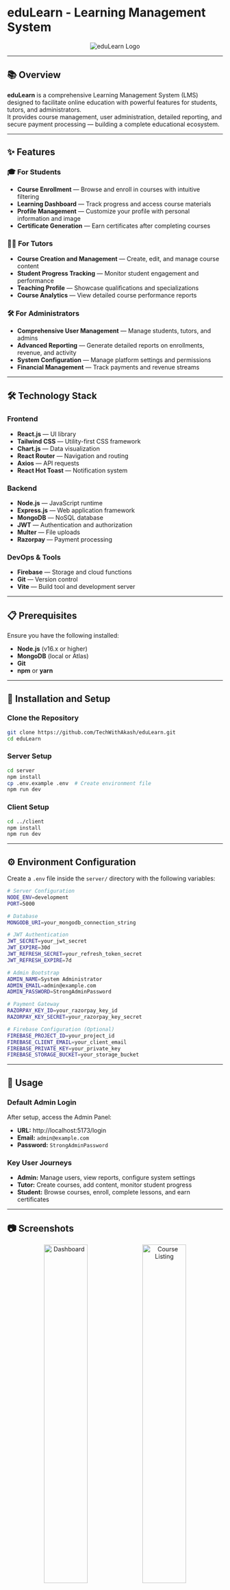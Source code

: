 

# eduLearn - Learning Management System

<div align="center">
  <img alt="eduLearn Logo" src="https://via.placeholder.com/800x200/0d6efd/FFFFFF?text=eduLearn">
</div>

---

## 📚 Overview

**eduLearn** is a comprehensive Learning Management System (LMS) designed to facilitate online education with powerful features for students, tutors, and administrators.  
It provides course management, user administration, detailed reporting, and secure payment processing — building a complete educational ecosystem.

---

## ✨ Features

### 🎓 For Students
- **Course Enrollment** — Browse and enroll in courses with intuitive filtering
- **Learning Dashboard** — Track progress and access course materials
- **Profile Management** — Customize your profile with personal information and image
- **Certificate Generation** — Earn certificates after completing courses

### 🧑‍🏫 For Tutors
- **Course Creation and Management** — Create, edit, and manage course content
- **Student Progress Tracking** — Monitor student engagement and performance
- **Teaching Profile** — Showcase qualifications and specializations
- **Course Analytics** — View detailed course performance reports

### 🛠️ For Administrators
- **Comprehensive User Management** — Manage students, tutors, and admins
- **Advanced Reporting** — Generate detailed reports on enrollments, revenue, and activity
- **System Configuration** — Manage platform settings and permissions
- **Financial Management** — Track payments and revenue streams

---

## 🛠️ Technology Stack

### Frontend
- **React.js** — UI library
- **Tailwind CSS** — Utility-first CSS framework
- **Chart.js** — Data visualization
- **React Router** — Navigation and routing
- **Axios** — API requests
- **React Hot Toast** — Notification system

### Backend
- **Node.js** — JavaScript runtime
- **Express.js** — Web application framework
- **MongoDB** — NoSQL database
- **JWT** — Authentication and authorization
- **Multer** — File uploads
- **Razorpay** — Payment processing

### DevOps & Tools
- **Firebase** — Storage and cloud functions
- **Git** — Version control
- **Vite** — Build tool and development server

---

## 📋 Prerequisites

Ensure you have the following installed:

- **Node.js** (v16.x or higher)
- **MongoDB** (local or Atlas)
- **Git**
- **npm** or **yarn**

---

## 🚀 Installation and Setup

### Clone the Repository

```bash
git clone https://github.com/TechWithAkash/eduLearn.git
cd eduLearn
```

### Server Setup

```bash
cd server
npm install
cp .env.example .env  # Create environment file
npm run dev
```

### Client Setup

```bash
cd ../client
npm install
npm run dev
```

---

## ⚙️ Environment Configuration

Create a `.env` file inside the `server/` directory with the following variables:

```bash
# Server Configuration
NODE_ENV=development
PORT=5000

# Database
MONGODB_URI=your_mongodb_connection_string

# JWT Authentication
JWT_SECRET=your_jwt_secret
JWT_EXPIRE=30d
JWT_REFRESH_SECRET=your_refresh_token_secret
JWT_REFRESH_EXPIRE=7d

# Admin Bootstrap
ADMIN_NAME=System Administrator
ADMIN_EMAIL=admin@example.com
ADMIN_PASSWORD=StrongAdminPassword

# Payment Gateway
RAZORPAY_KEY_ID=your_razorpay_key_id
RAZORPAY_KEY_SECRET=your_razorpay_key_secret

# Firebase Configuration (Optional)
FIREBASE_PROJECT_ID=your_project_id
FIREBASE_CLIENT_EMAIL=your_client_email
FIREBASE_PRIVATE_KEY=your_private_key
FIREBASE_STORAGE_BUCKET=your_storage_bucket
```

---

## 📱 Usage

### Default Admin Login

After setup, access the Admin Panel:

- **URL:** http://localhost:5173/login
- **Email:** `admin@example.com`
- **Password:** `StrongAdminPassword`

### Key User Journeys

- **Admin:** Manage users, view reports, configure system settings
- **Tutor:** Create courses, add content, monitor student progress
- **Student:** Browse courses, enroll, complete lessons, and earn certificates

---

## 📷 Screenshots

<div align="center">
  <img src="https://via.placeholder.com/400x225/0d6efd/FFFFFF?text=Dashboard" alt="Dashboard" width="45%">
  <img src="https://via.placeholder.com/400x225/0d6efd/FFFFFF?text=Course+Listing" alt="Course Listing" width="45%">
  <img src="https://via.placeholder.com/400x225/0d6efd/FFFFFF?text=User+Management" alt="User Management" width="45%">
  <img src="https://via.placeholder.com/400x225/0d6efd/FFFFFF?text=Reports" alt="Reports" width="45%">
</div>

---

## 🔌 API Endpoints

eduLearn provides a full REST API:

### Authentication
- `POST /api/auth/register` — Register new user
- `POST /api/auth/login` — User login
- `GET /api/auth/me` — Get current user info
- `PUT /api/auth/change-password` — Change password

### Users
- `GET /api/users` — Get all users (Admin)
- `GET /api/users/:id` — Get user by ID
- `PUT /api/users/:id` — Update user info
- `DELETE /api/users/:id` — Delete user

### Courses
- `GET /api/courses` — Get all courses
- `POST /api/courses` — Create a course
- `GET /api/courses/:id` — Get course details
- `PUT /api/courses/:id` — Update a course
- `DELETE /api/courses/:id` — Delete a course

### Enrollments
- `POST /api/enrollments` — Enroll in a course
- `GET /api/enrollments/me` — View personal enrollments
- `GET /api/courses/:id/students` — View students in a course

### Reports
- `GET /api/reports/enrollment` — Enrollment reports
- `GET /api/reports/revenue` — Revenue reports
- `GET /api/reports/users` — User registration reports

---

## 🤝 Contributing

We welcome contributions!  
Here's how:

```bash
# 1. Fork the repository
# 2. Create a new feature branch
git checkout -b feature/AmazingFeature

# 3. Commit your changes
git commit -m 'Add some AmazingFeature'

# 4. Push to the branch
git push origin feature/AmazingFeature

# 5. Open a Pull Request
```

---

## 📄 License

This project is licensed under the **MIT License** — see the [LICENSE](LICENSE) file for details.

---

## 👤 Author

**Akash Vishwakarma**

- GitHub: [TechWithAkash](https://github.com/TechWithAkash)

---

## 🙏 Acknowledgements

Special thanks to:

- React.js
- Tailwind CSS
- Express.js
- MongoDB
- Chart.js
- Razorpay

---

<p align="center">
  Made with ❤️ by <a href="https://github.com/TechWithAkash">Akash Vishwakarma</a>
</p>

